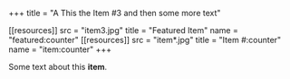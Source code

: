 +++
title = "A This the Item #3 and then some more text"

[[resources]]
src = "item3.jpg"
title = "Featured Item"
name = "featured:counter"
[[resources]]
src = "item*.jpg"
title = "Item #:counter"
name = "item:counter"
+++



Some text about this **item**.